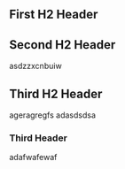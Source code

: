 ## First H2 Header

## Second H2 Header
asdzzxcnbuiw
## Third H2 Header
ageragregfs adasdsdsa
### Third Header
adafwafewaf
